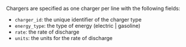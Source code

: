 Chargers are specified as one charger per line with the following fields:

- `charger_id`: the unique identifier of the charger type
- `energy_type`: the type of energy (electric | gasoline)
- `rate`: the rate of discharge
- `units`: the units for the rate of discharge
